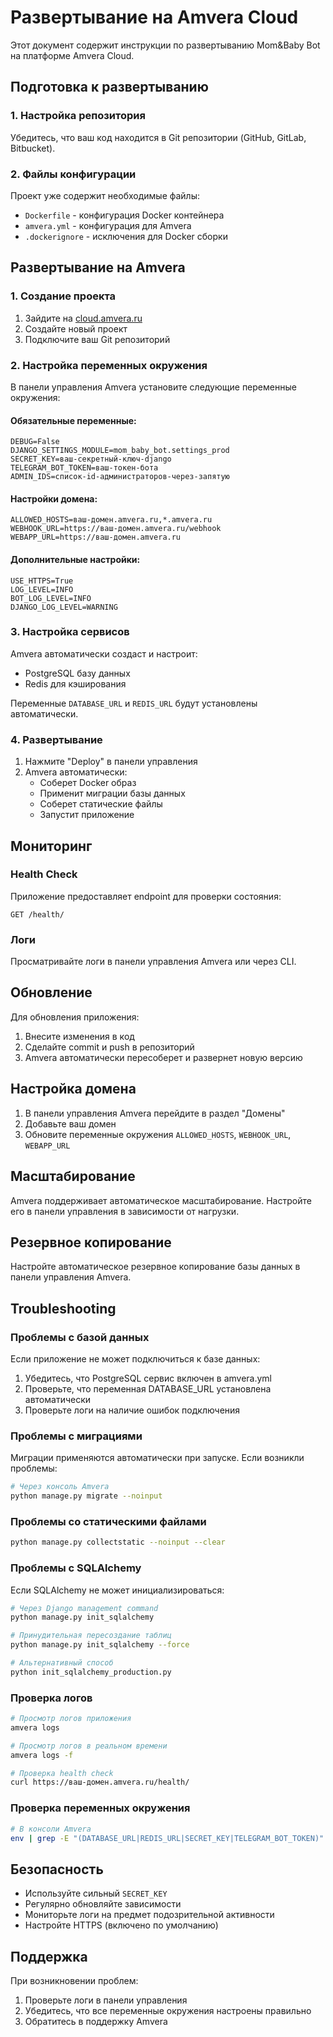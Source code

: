 # Развертывание на Amvera Cloud

Этот документ содержит инструкции по развертыванию Mom&Baby Bot на платформе Amvera Cloud.

## Подготовка к развертыванию

### 1. Настройка репозитория

Убедитесь, что ваш код находится в Git репозитории (GitHub, GitLab, Bitbucket).

### 2. Файлы конфигурации

Проект уже содержит необходимые файлы:
- `Dockerfile` - конфигурация Docker контейнера
- `amvera.yml` - конфигурация для Amvera
- `.dockerignore` - исключения для Docker сборки

## Развертывание на Amvera

### 1. Создание проекта

1. Зайдите на [cloud.amvera.ru](https://cloud.amvera.ru/)
2. Создайте новый проект
3. Подключите ваш Git репозиторий

### 2. Настройка переменных окружения

В панели управления Amvera установите следующие переменные окружения:

#### Обязательные переменные:
```
DEBUG=False
DJANGO_SETTINGS_MODULE=mom_baby_bot.settings_prod
SECRET_KEY=ваш-секретный-ключ-django
TELEGRAM_BOT_TOKEN=ваш-токен-бота
ADMIN_IDS=список-id-администраторов-через-запятую
```

#### Настройки домена:
```
ALLOWED_HOSTS=ваш-домен.amvera.ru,*.amvera.ru
WEBHOOK_URL=https://ваш-домен.amvera.ru/webhook
WEBAPP_URL=https://ваш-домен.amvera.ru
```

#### Дополнительные настройки:
```
USE_HTTPS=True
LOG_LEVEL=INFO
BOT_LOG_LEVEL=INFO
DJANGO_LOG_LEVEL=WARNING
```

### 3. Настройка сервисов

Amvera автоматически создаст и настроит:
- PostgreSQL базу данных
- Redis для кэширования

Переменные `DATABASE_URL` и `REDIS_URL` будут установлены автоматически.

### 4. Развертывание

1. Нажмите "Deploy" в панели управления
2. Amvera автоматически:
   - Соберет Docker образ
   - Применит миграции базы данных
   - Соберет статические файлы
   - Запустит приложение

## Мониторинг

### Health Check

Приложение предоставляет endpoint для проверки состояния:
```
GET /health/
```

### Логи

Просматривайте логи в панели управления Amvera или через CLI.

## Обновление

Для обновления приложения:
1. Внесите изменения в код
2. Сделайте commit и push в репозиторий
3. Amvera автоматически пересоберет и развернет новую версию

## Настройка домена

1. В панели управления Amvera перейдите в раздел "Домены"
2. Добавьте ваш домен
3. Обновите переменные окружения `ALLOWED_HOSTS`, `WEBHOOK_URL`, `WEBAPP_URL`

## Масштабирование

Amvera поддерживает автоматическое масштабирование. Настройте его в панели управления в зависимости от нагрузки.

## Резервное копирование

Настройте автоматическое резервное копирование базы данных в панели управления Amvera.

## Troubleshooting

### Проблемы с базой данных
Если приложение не может подключиться к базе данных:
1. Убедитесь, что PostgreSQL сервис включен в amvera.yml
2. Проверьте, что переменная DATABASE_URL установлена автоматически
3. Проверьте логи на наличие ошибок подключения

### Проблемы с миграциями
Миграции применяются автоматически при запуске. Если возникли проблемы:
```bash
# Через консоль Amvera
python manage.py migrate --noinput
```

### Проблемы со статическими файлами
```bash
python manage.py collectstatic --noinput --clear
```

### Проблемы с SQLAlchemy
Если SQLAlchemy не может инициализироваться:
```bash
# Через Django management command
python manage.py init_sqlalchemy

# Принудительная пересоздание таблиц
python manage.py init_sqlalchemy --force

# Альтернативный способ
python init_sqlalchemy_production.py
```

### Проверка логов
```bash
# Просмотр логов приложения
amvera logs

# Просмотр логов в реальном времени  
amvera logs -f

# Проверка health check
curl https://ваш-домен.amvera.ru/health/
```

### Проверка переменных окружения
```bash
# В консоли Amvera
env | grep -E "(DATABASE_URL|REDIS_URL|SECRET_KEY|TELEGRAM_BOT_TOKEN)"
```

## Безопасность

- Используйте сильный `SECRET_KEY`
- Регулярно обновляйте зависимости
- Мониторьте логи на предмет подозрительной активности
- Настройте HTTPS (включено по умолчанию)

## Поддержка

При возникновении проблем:
1. Проверьте логи в панели управления
2. Убедитесь, что все переменные окружения настроены правильно
3. Обратитесь в поддержку Amvera